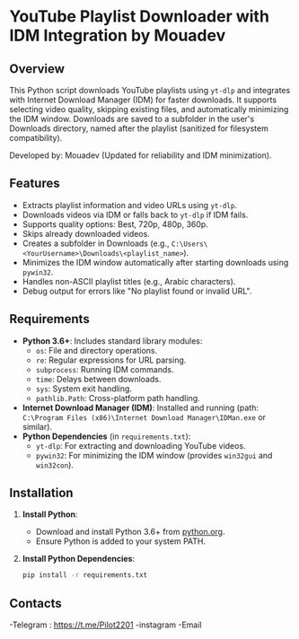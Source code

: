 # YouTube Playlist Downloader with IDM Integration by Mouadev

## Overview
This Python script downloads YouTube playlists using `yt-dlp` and integrates with Internet Download Manager (IDM) for faster downloads. It supports selecting video quality, skipping existing files, and automatically minimizing the IDM window. Downloads are saved to a subfolder in the user's Downloads directory, named after the playlist (sanitized for filesystem compatibility).

Developed by: Mouadev (Updated for reliability and IDM minimization).

## Features
- Extracts playlist information and video URLs using `yt-dlp`.
- Downloads videos via IDM or falls back to `yt-dlp` if IDM fails.
- Supports quality options: Best, 720p, 480p, 360p.
- Skips already downloaded videos.
- Creates a subfolder in Downloads (e.g., `C:\Users\<YourUsername>\Downloads\<playlist_name>`).
- Minimizes the IDM window automatically after starting downloads using `pywin32`.
- Handles non-ASCII playlist titles (e.g., Arabic characters).
- Debug output for errors like "No playlist found or invalid URL".

## Requirements
- **Python 3.6+**: Includes standard library modules:
  - `os`: File and directory operations.
  - `re`: Regular expressions for URL parsing.
  - `subprocess`: Running IDM commands.
  - `time`: Delays between downloads.
  - `sys`: System exit handling.
  - `pathlib.Path`: Cross-platform path handling.
- **Internet Download Manager (IDM)**: Installed and running (path: `C:\Program Files (x86)\Internet Download Manager\IDMan.exe` or similar).
- **Python Dependencies** (in `requirements.txt`):
  - `yt-dlp`: For extracting and downloading YouTube videos.
  - `pywin32`: For minimizing the IDM window (provides `win32gui` and `win32con`).

## Installation
1. **Install Python**:
   - Download and install Python 3.6+ from [python.org](https://www.python.org/).
   - Ensure Python is added to your system PATH.

2. **Install Python Dependencies**:
   ```bash
   pip install -r requirements.txt

## Contacts
-Telegram : https://t.me/Pilot2201
-instagram
-Email
